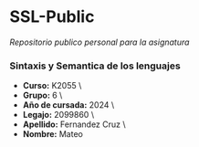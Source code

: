 # SSL-Public
 *Repositorio publico personal para la asignatura*

### Sintaxis y Semantica de los lenguajes

- **Curso:** K2055 \
- **Grupo:** 6 \
- **Año de cursada:** 2024 \
- **Legajo:** 2099860 \
- **Apellido:** Fernandez Cruz \
- **Nombre:** Mateo
